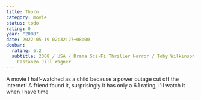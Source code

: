 ```yaml
---
title: Thorn
category: movie
status: todo
rating: 0
year: "2008"
date: 2022-05-19 02:32:27+08:00
douban:
  rating: 6.2
  subtitle: 2008 / USA / Drama Sci-Fi Thriller Horror / Toby Wilkinson / Paul
    Castanzo Jill Wagner
---
```


A movie I half-watched as a child because a power outage cut off the internet! A friend found it, surprisingly it has only a 6.1 rating, I'll watch it when I have time
